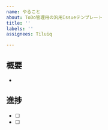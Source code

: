 ```yaml
---
name: やること
about: ToDo管理用の汎用Issueテンプレート
title: ''
labels: ''
assignees: Tiluiq

---
```


## 概要

- 

## 進捗

- [ ] 
- [ ]
